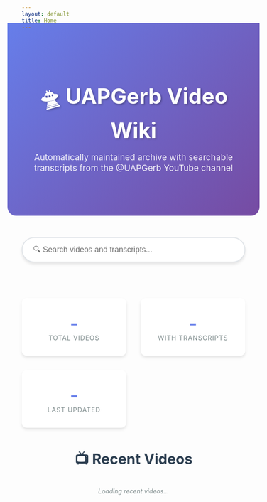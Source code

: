 ```yaml
---
layout: default
title: Home
---
```


<style>
  .hero-section {
    background: linear-gradient(135deg, #667eea 0%, #764ba2 100%);
    color: white;
    padding: 4rem 2rem;
    text-align: center;
    margin: -2rem -2rem 3rem -2rem;
    border-radius: 0 0 20px 20px;
  }
  
  .hero-title {
    font-size: 3rem;
    font-weight: bold;
    margin-bottom: 1rem;
    text-shadow: 2px 2px 4px rgba(0,0,0,0.3);
  }
  
  .hero-subtitle {
    font-size: 1.2rem;
    opacity: 0.9;
    margin-bottom: 2rem;
  }
  
  .search-container {
    max-width: 600px;
    margin: 0 auto 3rem auto;
    position: relative;
  }
  
  .search-input {
    width: 100%;
    padding: 1rem 1.5rem;
    font-size: 1.1rem;
    border: 2px solid #e1e5e9;
    border-radius: 50px;
    outline: none;
    transition: all 0.3s ease;
    box-shadow: 0 4px 6px rgba(0,0,0,0.1);
  }
  
  .search-input:focus {
    border-color: #667eea;
    box-shadow: 0 4px 20px rgba(102, 126, 234, 0.3);
    transform: translateY(-2px);
  }
  
  .search-results {
    margin-top: 2rem;
    max-height: 600px;
    overflow-y: auto;
  }
  
  .search-result {
    background: white;
    border: 1px solid #e1e5e9;
    border-radius: 12px;
    padding: 1.5rem;
    margin: 1rem 0;
    box-shadow: 0 2px 8px rgba(0,0,0,0.1);
    transition: all 0.3s ease;
  }
  
  .search-result:hover {
    transform: translateY(-2px);
    box-shadow: 0 4px 16px rgba(0,0,0,0.15);
  }
  
  .result-title {
    font-size: 1.3rem;
    font-weight: bold;
    color: #2c3e50;
    text-decoration: none;
    display: block;
    margin-bottom: 0.5rem;
  }
  
  .result-title:hover {
    color: #667eea;
  }
  
  .result-meta {
    color: #7f8c8d;
    font-size: 0.9rem;
    margin-bottom: 0.5rem;
  }
  
  .result-snippet {
    color: #34495e;
    line-height: 1.6;
  }
  
  .stats-grid {
    display: grid;
    grid-template-columns: repeat(auto-fit, minmax(200px, 1fr));
    gap: 2rem;
    margin: 3rem 0;
  }
  
  .stat-card {
    background: white;
    padding: 2rem;
    border-radius: 12px;
    text-align: center;
    box-shadow: 0 4px 6px rgba(0,0,0,0.1);
    transition: transform 0.3s ease;
  }
  
  .stat-card:hover {
    transform: translateY(-4px);
  }
  
  .stat-number {
    font-size: 2.5rem;
    font-weight: bold;
    color: #667eea;
    display: block;
  }
  
  .stat-label {
    color: #7f8c8d;
    font-size: 0.9rem;
    text-transform: uppercase;
    letter-spacing: 1px;
  }
  
  .recent-videos {
    margin-top: 3rem;
  }
  
  .section-title {
    font-size: 2rem;
    font-weight: bold;
    color: #2c3e50;
    margin-bottom: 2rem;
    text-align: center;
  }
  
  .video-grid {
    display: grid;
    grid-template-columns: repeat(auto-fit, minmax(300px, 1fr));
    gap: 2rem;
  }
  
  .video-card {
    background: white;
    border-radius: 12px;
    overflow: hidden;
    box-shadow: 0 4px 6px rgba(0,0,0,0.1);
    transition: all 0.3s ease;
  }
  
  .video-card:hover {
    transform: translateY(-4px);
    box-shadow: 0 8px 20px rgba(0,0,0,0.15);
  }
  
  .video-thumbnail {
    width: 100%;
    height: 180px;
    background: linear-gradient(45deg, #f0f0f0, #e0e0e0);
    display: flex;
    align-items: center;
    justify-content: center;
    color: #999;
    font-size: 3rem;
  }
  
  .video-info {
    padding: 1.5rem;
  }
  
  .video-title {
    font-size: 1.1rem;
    font-weight: bold;
    color: #2c3e50;
    margin-bottom: 0.5rem;
    text-decoration: none;
  }
  
  .video-title:hover {
    color: #667eea;
  }
  
  .video-meta {
    color: #7f8c8d;
    font-size: 0.9rem;
  }
  
  .loading {
    text-align: center;
    color: #7f8c8d;
    font-style: italic;
  }
  
  .no-results {
    text-align: center;
    color: #7f8c8d;
    font-style: italic;
    padding: 2rem;
  }
  
  @media (max-width: 768px) {
    .hero-title {
      font-size: 2rem;
    }
    
    .hero-section {
      padding: 2rem 1rem;
      margin: -1rem -1rem 2rem -1rem;
    }
    
    .search-container {
      margin: 0 auto 2rem auto;
    }
  }
</style>

<div class="hero-section">
  <h1 class="hero-title">🛸 UAPGerb Video Wiki</h1>
  <p class="hero-subtitle">Automatically maintained archive with searchable transcripts from the @UAPGerb YouTube channel</p>
</div>

<div class="search-container">
  <input 
    type="text" 
    id="search-input" 
    class="search-input"
    placeholder="🔍 Search videos and transcripts..." 
    autocomplete="off"
  >
  <div id="search-results" class="search-results"></div>
</div>

<div class="stats-grid" id="stats-grid">
  <div class="stat-card">
    <span class="stat-number" id="total-videos">-</span>
    <span class="stat-label">Total Videos</span>
  </div>
  <div class="stat-card">
    <span class="stat-number" id="total-transcripts">-</span>
    <span class="stat-label">With Transcripts</span>
  </div>
  <div class="stat-card">
    <span class="stat-number" id="last-updated">-</span>
    <span class="stat-label">Last Updated</span>
  </div>
</div>

<div class="recent-videos">
  <h2 class="section-title">📺 Recent Videos</h2>
  <div id="recent-videos-grid" class="video-grid">
    <div class="loading">Loading recent videos...</div>
  </div>
</div>

<script src="https://unpkg.com/lunr/lunr.js"></script>
<script>
let searchIndex;
let documents = [];
let recentVideos = [];

// Initialize the page
document.addEventListener('DOMContentLoaded', function() {
  loadSearchData();
  loadRecentVideos();
});

// Load search data
async function loadSearchData() {
  try {
    const response = await fetch('/_data/search.json');
    const data = await response.json();
    documents = data;
    
    // Update stats
    document.getElementById('total-videos').textContent = data.length;
    document.getElementById('total-transcripts').textContent = 
      data.filter(doc => !doc.body.includes('Error fetching transcript')).length;
    document.getElementById('last-updated').textContent = 'Today';
    
    // Build Lunr index
    searchIndex = lunr(function () {
      this.ref('url');
      this.field('title', { boost: 10 });
      this.field('body');
      
      data.forEach(doc => {
        this.add(doc);
      });
    });
    
    // Enable search
    document.getElementById('search-input').addEventListener('input', performSearch);
    
  } catch (error) {
    console.log('Search index not yet available:', error);
    document.getElementById('total-videos').textContent = '0';
    document.getElementById('total-transcripts').textContent = '0';
  }
}

// Load recent videos
async function loadRecentVideos() {
  try {
    const response = await fetch('/_data/recent.json');
    const data = await response.json();
    recentVideos = data;
    
    displayRecentVideos(data.slice(0, 6)); // Show top 6
    
  } catch (error) {
    console.log('Recent videos not yet available:', error);
    document.getElementById('recent-videos-grid').innerHTML = 
      '<div class="no-results">Recent videos will appear here after the first sync.</div>';
  }
}

// Display recent videos
function displayRecentVideos(videos) {
  const grid = document.getElementById('recent-videos-grid');
  
  if (videos.length === 0) {
    grid.innerHTML = '<div class="no-results">No videos found.</div>';
    return;
  }
  
  const html = videos.map(video => `
    <div class="video-card">
      <div class="video-thumbnail">🎥</div>
      <div class="video-info">
        <a href="${video.url}" class="video-title">${video.title}</a>
        <div class="video-meta">
          ${video.date} • ${video.duration}
        </div>
      </div>
    </div>
  `).join('');
  
  grid.innerHTML = html;
}

// Perform search
function performSearch() {
  const query = document.getElementById('search-input').value.trim();
  const resultsDiv = document.getElementById('search-results');
  
  if (!query) {
    resultsDiv.innerHTML = '';
    return;
  }
  
  if (!searchIndex) {
    resultsDiv.innerHTML = '<div class="no-results">Search index is loading...</div>';
    return;
  }
  
  try {
    const results = searchIndex.search(query);
    
    if (results.length === 0) {
      resultsDiv.innerHTML = '<div class="no-results">No results found for "' + query + '"</div>';
      return;
    }
    
    const html = results.slice(0, 10).map(result => {
      const doc = documents.find(d => d.url === result.ref);
      const snippet = highlightSearchTerms(doc.body.substring(0, 200), query);
      
      return `
        <div class="search-result">
          <a href="${doc.url}" class="result-title">${doc.title}</a>
          <div class="result-meta">${doc.date} • ${doc.duration}</div>
          <div class="result-snippet">${snippet}...</div>
        </div>
      `;
    }).join('');
    
    resultsDiv.innerHTML = html;
    
  } catch (error) {
    resultsDiv.innerHTML = '<div class="no-results">Search error. Please try a different query.</div>';
  }
}

// Highlight search terms in text
function highlightSearchTerms(text, query) {
  const terms = query.toLowerCase().split(' ').filter(term => term.length > 2);
  let highlightedText = text;
  
  terms.forEach(term => {
    const regex = new RegExp(`(${term})`, 'gi');
    highlightedText = highlightedText.replace(regex, '<strong>$1</strong>');
  });
  
  return highlightedText;
}

// Add some interactive effects
document.addEventListener('DOMContentLoaded', function() {
  // Smooth scroll for internal links
  document.querySelectorAll('a[href^="#"]').forEach(anchor => {
    anchor.addEventListener('click', function (e) {
      e.preventDefault();
      const target = document.querySelector(this.getAttribute('href'));
      if (target) {
        target.scrollIntoView({ behavior: 'smooth' });
      }
    });
  });
  
  // Add loading animation to search input
  const searchInput = document.getElementById('search-input');
  let searchTimeout;
  
  searchInput.addEventListener('input', function() {
    clearTimeout(searchTimeout);
    searchTimeout = setTimeout(() => {
      // Add subtle loading indicator if needed
    }, 300);
  });
});
</script>

